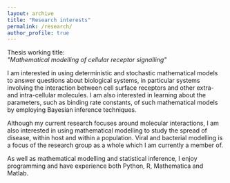 ```yaml
---
layout: archive
title: "Research interests"
permalink: /research/
author_profile: true
---
```


Thesis working title:  
*"Mathematical modelling of cellular receptor signalling"*

I am interested in using deterministic and stochastic mathematical models to answer questions about biological systems, in particular systems involving the interaction between cell surface receptors and other extra- and intra-cellular molecules. I am also interested in learning about the parameters, such as binding rate constants, of such mathematical models by employing Bayesian inference techniques.

Although my current research focuses around molecular interactions, I am also interested in using mathematical modelling to study the spread of disease, within host and within a population. Viral and bacterial modelling is a focus of the research group as a whole which I am currently a member of.
			
As well as mathematical modelling and statistical inference, I enjoy programming and have experience both Python, R, Mathematica and Matlab.
